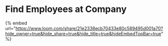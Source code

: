 # Find Employees at Company

{% embed url="https://www.loom.com/share/21e2338ecb70433e80c589495d001a70?hide_owner=true&hide_share=true&hide_title=true&hideEmbedTopBar=true" %}
